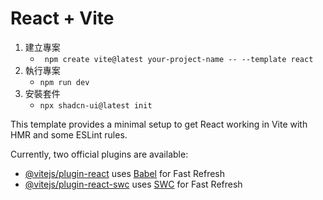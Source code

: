 # React + Vite

1. 建立專案
    - ` npm create vite@latest your-project-name -- --template react`
2. 執行專案
    - `npm run dev`
3. 安裝套件
    - `npx shadcn-ui@latest init`




This template provides a minimal setup to get React working in Vite with HMR and some ESLint rules.

Currently, two official plugins are available:

- [@vitejs/plugin-react](https://github.com/vitejs/vite-plugin-react/blob/main/packages/plugin-react/README.md) uses [Babel](https://babeljs.io/) for Fast Refresh
- [@vitejs/plugin-react-swc](https://github.com/vitejs/vite-plugin-react-swc) uses [SWC](https://swc.rs/) for Fast Refresh
